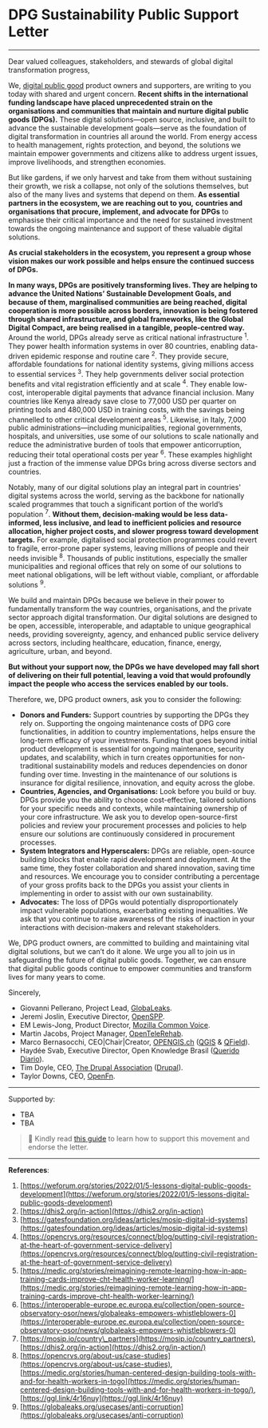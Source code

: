# DPG Sustainability Public Support Letter

---

Dear valued colleagues, stakeholders, and stewards of global digital transformation progress, 

We, [digital public good](https://www.digitalpublicgoods.net/registry) product owners and supporters, are writing to you today with shared and urgent concern. **Recent shifts in the international funding landscape have placed unprecedented strain on the organisations and communities that maintain and nurture digital public goods (DPGs).** These digital solutions—open source, inclusive, and built to advance the sustainable development goals—serve as the foundation of digital transformation in countries all around the world. From energy access to health management, rights protection, and beyond, the solutions we maintain empower governments and citizens alike to address urgent issues, improve livelihoods, and strengthen economies. 

But like gardens, if we only harvest and take from them without sustaining their growth, we risk a collapse, not only of the solutions themselves, but also of the many lives and systems that depend on them. **As essential partners in the ecosystem, we are reaching out to you,** **countries and organisations that procure, implement, and advocate for DPGs** to emphasise their critical importance and the need for sustained investment towards the ongoing maintenance and support of these valuable digital solutions. 

**As crucial stakeholders in the ecosystem, you represent a group whose vision makes our work possible and helps ensure the continued success of DPGs.** 

**In many ways, DPGs are positively transforming lives. They are helping to advance the United Nations’ Sustainable Development Goals, and because of them, marginalised communities are being reached, digital cooperation is more possible across borders, innovation is being fostered through shared infrastructure, and global frameworks, like the Global Digital Compact, are being realised in a tangible, people-centred way.** Around the world, DPGs already serve as critical national infrastructure <sup>1</sup>. They power health information systems in over 80 countries, enabling data-driven epidemic response and routine care <sup>2</sup>. They provide secure, affordable foundations for national identity systems, giving millions access to essential services <sup>3</sup>. They help governments deliver social protection benefits and vital registration efficiently and at scale <sup>4</sup>. They enable low-cost, interoperable digital payments that advance financial inclusion. Many countries like Kenya already save close to 77,000 USD per quarter on printing tools and 480,000 USD in training costs, with the savings being channelled to other critical development areas <sup>5</sup>. Likewise, in Italy, 7,000 public administrations—including municipalities, regional governments, hospitals, and universities, use some of our solutions to scale nationally and reduce the administrative burden of tools that empower anticorruption, reducing their total operational costs per year <sup>6</sup>. These examples highlight just a fraction of the immense value DPGs bring across diverse sectors and countries.

Notably, many of our digital solutions play an integral part in countries' digital systems across the world, serving as the backbone for nationally scaled programmes that touch a significant portion of the world’s population <sup>7</sup>. **Without them, decision-making would be less data-informed, less inclusive, and lead to inefficient policies and resource allocation, higher project costs, and slower progress toward development targets.** For example, digitalised social protection programmes could revert to fragile, error-prone paper systems, leaving millions of people and their needs invisible <sup>8</sup>. Thousands of public institutions, especially the smaller municipalities and regional offices that rely on some of our solutions to meet national obligations, will be left without viable, compliant, or affordable solutions <sup>9</sup>.

We build and maintain DPGs because we believe in their power to fundamentally transform the way countries, organisations, and the private sector approach digital transformation. Our digital solutions are designed to be open, accessible, interoperable, and adaptable to unique geographical needs, providing sovereignty, agency, and enhanced public service delivery across sectors, including healthcare, education, finance, energy, agriculture, urban, and beyond. 

**But without your support now, the DPGs we have developed may fall short of delivering on their full potential, leaving a void that would profoundly impact the people who access the services enabled by our tools.**

Therefore, we, DPG product owners, ask you to consider the following:

- **Donors and Funders:** Support countries by supporting the DPGs they rely on. Supporting the ongoing maintenance costs of DPG core functionalities, in addition to country implementations, helps ensure the long-term efficacy of your investments. Funding that goes beyond initial product development is essential for ongoing maintenance, security updates, and scalability, which in turn creates opportunities for non-traditional sustainability models and reduces dependencies on donor funding over time. Investing in the maintenance of our solutions is insurance for digital resilience, innovation, and equity across the globe.   
- **Countries, Agencies, and Organisations:** Look before you build or buy. DPGs provide you the ability to choose cost-effective, tailored solutions for your specific needs and contexts, while maintaining ownership of your core infrastructure. We ask you to develop open-source-first policies and review your procurement processes and policies to help ensure our solutions are continuously considered in procurement processes.  
- **System Integrators and Hyperscalers:** DPGs are reliable, open-source building blocks that enable rapid development and deployment. At the same time, they foster collaboration and shared innovation, saving time and resources. We encourage you to consider contributing a percentage of your gross profits back to the DPGs you assist your clients in implementing in order to assist with our own sustainability.  
- **Advocates:** The loss of DPGs would potentially disproportionately impact vulnerable populations, exacerbating existing inequalities. We ask that you continue to raise awareness of the risks of inaction in your interactions with decision-makers and relevant stakeholders. 

We, DPG product owners, are committed to building and maintaining vital digital solutions, but we can’t do it alone. We urge you all to join us in safeguarding the future of digital public goods. Together, we can ensure that digital public goods continue to empower communities and transform lives for many years to come.

Sincerely, 

- Giovanni Pellerano, Project Lead, [GlobaLeaks](https://www.digitalpublicgoods.net/r/globaleaks).  
- Jeremi Joslin, Executive Director, [OpenSPP](https://www.digitalpublicgoods.net/r/openspp).  
- EM Lewis-Jong, Product Director, [Mozilla Common Voice](https://www.digitalpublicgoods.net/r/mozilla-common-voice-dataset).  
- Martin Jacobs, Project Manager, [OpenTeleRehab](https://www.digitalpublicgoods.net/r/opentelerehab).
- Marco Bernasocchi, CEO\|Chair\|Creator, [OPENGIS.ch](https://opengis.ch) ([QGIS](https://www.digitalpublicgoods.net/r/qgis) & [QField](https://www.digitalpublicgoods.net/r/qfield)).
- Haydée Svab, Executive Director, Open Knowledge Brasil ([Querido Diario](https://www.digitalpublicgoods.net/r/querido-diario)).
- Tim Doyle, CEO, [The Drupal Association](https://www.drupal.org/association/) ([Drupal](https://www.digitalpublicgoods.net/r/drupal)).
- Taylor Downs, CEO, [OpenFn](https://www.digitalpublicgoods.net/r/openfn).

---

Supported by:

- TBA
- TBA

> 📨 Kindly read [this guide](https://github.com/DPGAlliance/dpg-public-letters/blob/main/README.md) to learn how to support this movement and endorse the letter.

---

**References**:

1. [https://weforum.org/stories/2022/01/5-lessons-digital-public-goods-development](https://weforum.org/stories/2022/01/5-lessons-digital-public-goods-development)  
2. [https://dhis2.org/in-action](https://dhis2.org/in-action)  
3. [https://gatesfoundation.org/ideas/articles/mosip-digital-id-systems](https://gatesfoundation.org/ideas/articles/mosip-digital-id-systems)  
4. [https://opencrvs.org/resources/connect/blog/putting-civil-registration-at-the-heart-of-government-service-delivery](https://opencrvs.org/resources/connect/blog/putting-civil-registration-at-the-heart-of-government-service-delivery)  
5. [https://medic.org/stories/reimagining-remote-learning-how-in-app-training-cards-improve-cht-health-worker-learning/](https://medic.org/stories/reimagining-remote-learning-how-in-app-training-cards-improve-cht-health-worker-learning/)  
6. [https://interoperable-europe.ec.europa.eu/collection/open-source-observatory-osor/news/globaleaks-empowers-whistleblowers-0](https://interoperable-europe.ec.europa.eu/collection/open-source-observatory-osor/news/globaleaks-empowers-whistleblowers-0)  
7. [https://mosip.io/country\_partners](https://mosip.io/country_partners), [https://dhis2.org/in-action](https://dhis2.org/in-action/)  
8. [https://opencrvs.org/about-us/case-studies](https://opencrvs.org/about-us/case-studies), [https://medic.org/stories/human-centered-design-building-tools-with-and-for-health-workers-in-togo](https://medic.org/stories/human-centered-design-building-tools-with-and-for-health-workers-in-togo/), [https://ggl.link/4r16nuy](https://ggl.link/4r16nuy)
9. [https://globaleaks.org/usecases/anti-corruption](https://globaleaks.org/usecases/anti-corruption)
